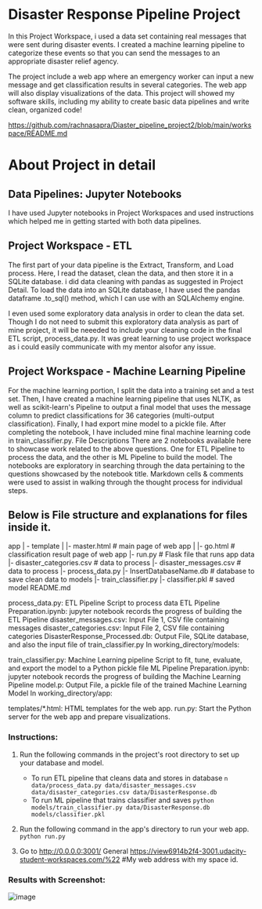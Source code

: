 # Disaster Response Pipeline Project
In this Project Workspace, i used a data set containing real messages that were sent during disaster events. I created a machine learning pipeline to categorize these events so that you can send the messages to an appropriate disaster relief agency.

The project include a web app where an emergency worker can input a new message and get classification results in several categories. The web app will also display visualizations of the data. This project will showed my software skills, including my ability to create basic data pipelines and write clean, organized code!

https://github.com/rachnasapra/Diaster_pipeline_project2/blob/main/workspace/README.md

# About Project in detail
## Data Pipelines: Jupyter Notebooks
I have used Jupyter notebooks in Project Workspaces and used instructions which helped me in getting started with both data pipelines. 

## Project Workspace - ETL
The first part of your data pipeline is the Extract, Transform, and Load process. Here, I read the dataset, clean the data, and then store it in a SQLite database. i did  data cleaning with pandas as suggested in Project Detail. To load the data into an SQLite database, I have used the pandas dataframe .to_sql() method, which I can use with an SQLAlchemy engine.

I even used some exploratory data analysis in order to clean the data set. Though I do not need to submit this exploratory data analysis as part of mine project, it will be neeeded to include your cleaning code in the final ETL script, process_data.py. It was great learning to use project workspace as i could easily communicate with my mentor alsofor any issue.

## Project Workspace - Machine Learning Pipeline
For the machine learning portion, I split the data into a training set and a test set. Then, I have created a machine learning pipeline that uses NLTK, as well as scikit-learn's Pipeline to output a final model that uses the message column to predict classifications for 36 categories (multi-output classification). Finally, I had export mine model to a pickle file. After completing the notebook, I have included mine final machine learning code in train_classifier.py.
File Descriptions
There are 2 notebooks available here to showcase work related to the above questions. One for ETL Pipeline to process the data, and the other is ML Pipeline to build the model. The notebooks are exploratory in searching through the data pertaining to the questions showcased by the notebook title. Markdown cells & comments were used to assist in walking through the thought process for individual steps.

## Below is File structure and explanations for files inside it.
app
| - template
| |- master.html # main page of web app
| |- go.html # classification result page of web app
|- run.py # Flask file that runs app
data
|- disaster_categories.csv # data to process
|- disaster_messages.csv # data to process
|- process_data.py
|- InsertDatabaseName.db # database to save clean data to
models
|- train_classifier.py
|- classifier.pkl # saved model
README.md


process_data.py: ETL Pipeline Script to process data
ETL Pipeline Preparation.ipynb: jupyter notebook records the progress of building the ETL Pipeline
disaster_messages.csv: Input File 1, CSV file containing messages
disaster_categories.csv: Input File 2, CSV file containing categories
DisasterResponse_Processed.db: Output File, SQLite database, and also the input file of train_classifier.py
In working_directory/models:

train_classifier.py: Machine Learning pipeline Script to fit, tune, evaluate, and export the model to a Python pickle file
ML Pipeline Preparation.ipynb: jupyter notebook records the progress of building the Machine Learning Pipeline
model.p: Output File, a pickle file of the trained Machine Learning Model
In working_directory/app:

templates/*.html: HTML templates for the web app.
run.py: Start the Python server for the web app and prepare visualizations.

### Instructions:
1. Run the following commands in the project's root directory to set up your database and model.

    - To run ETL pipeline that cleans data and stores in database
        `n data/process_data.py data/disaster_messages.csv data/disaster_categories.csv data/DisasterResponse.db`
    - To run ML pipeline that trains classifier and saves
        `python models/train_classifier.py data/DisasterResponse.db models/classifier.pkl`


2. Run the following command in the app's directory to run your web app.
    `python run.py`

3. Go to http://0.0.0.0:3001/ General
    https://view6914b2f4-3001.udacity-student-workspaces.com/%22    #My web address with my space id.
### Results with Screenshot:
![image](https://user-images.githubusercontent.com/76968050/118351674-d63ea780-b57a-11eb-9fd9-53634b22ffdb.png)



